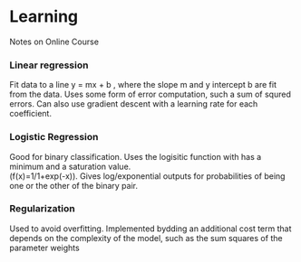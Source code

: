 # Learning
Notes on Online Course


### Linear regression  
Fit data to a line y = mx + b , where the slope m and y intercept b are fit from the data.  Uses some form of error computation, such a sum of squred errors.  Can also use gradient descent with a learning rate for each coefficient.

### Logistic Regression
Good for binary classification.  Uses the logisitic function with has a minimum and a saturation value.  
(f(x)=1/1+exp(-x)).  Gives log/exponential outputs for probabilities of being one or the other of the binary pair.

### Regularization
Used to avoid overfitting.  Implemented bydding an additional cost term that depends on the complexity of the model, such as the sum squares of the parameter weights
